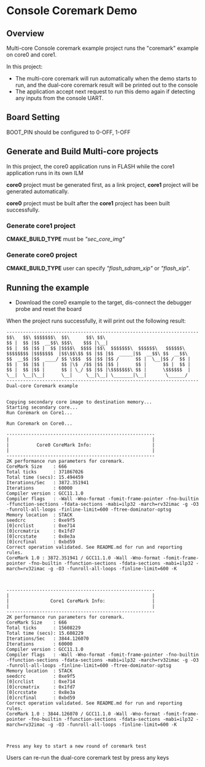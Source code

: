 
# Console Coremark Demo

## Overview

Multi-core Console coremark example project runs the "coremark" example on core0 and core1.

In this project:
 - The multi-core coremark will run automatically when the demo starts to run, and the dual-core coremark result will be
   printed out to the console
 - The application accept next request to run this demo again if detecting any inputs from the console UART.

## Board Setting

  BOOT_PIN should be configured to 0-OFF, 1-OFF


## Generate and Build Multi-core projects

In this project, the core0 application runs in FLASH while the core1 application runs in its own ILM

__core0__ project must be generated first, as a link project, __core1__ project will be generated automatically.

__core0__ project must be built after the __core1__ project has been built successfully.


### Generate core1 project

__CMAKE_BUILD_TYPE__ must be *"sec_core_img"*

### Generate core0 project

__CMAKE_BUILD_TYPE__ user can specify *"flash_sdram_xip"* or *"flash_xip"*.

## Running the example

- Download the core0 example to the target, dis-connect the debugger probe and reset the board

When the project runs successfully, it will print out the following result:
```console
----------------------------------------------------------------------
$$\   $$\ $$$$$$$\  $$\      $$\ $$\
$$ |  $$ |$$  __$$\ $$$\    $$$ |\__|
$$ |  $$ |$$ |  $$ |$$$$\  $$$$ |$$\  $$$$$$$\  $$$$$$\   $$$$$$\
$$$$$$$$ |$$$$$$$  |$$\$$\$$ $$ |$$ |$$  _____|$$  __$$\ $$  __$$\
$$  __$$ |$$  ____/ $$ \$$$  $$ |$$ |$$ /      $$ |  \__|$$ /  $$ |
$$ |  $$ |$$ |      $$ |\$  /$$ |$$ |$$ |      $$ |      $$ |  $$ |
$$ |  $$ |$$ |      $$ | \_/ $$ |$$ |\$$$$$$$\ $$ |      \$$$$$$  |
\__|  \__|\__|      \__|     \__|\__| \_______|\__|       \______/
----------------------------------------------------------------------
Dual-core Coremark example


Copying secondary core image to destination memory...
Starting secondary core...
Run Coremark on Core1...

Run Coremark on Core0...

------------------------------------------------------
|                                                    |
|          Core0 CoreMark Info:                      |
|                                                    |
------------------------------------------------------
2K performance run parameters for coremark.
CoreMark Size    : 666
Total ticks      : 371867026
Total time (secs): 15.494459
Iterations/Sec   : 3872.351941
Iterations       : 60000
Compiler version : GCC11.1.0
Compiler flags   : -Wall -Wno-format -fomit-frame-pointer -fno-builtin -ffunction-sections -fdata-sections -mabi=ilp32 -march=rv32imac -g -O3 -funroll-all-loops -finline-limit=600 -ftree-dominator-optsg
Memory location  : STACK
seedcrc          : 0xe9f5
[0]crclist       : 0xe714
[0]crcmatrix     : 0x1fd7
[0]crcstate      : 0x8e3a
[0]crcfinal      : 0xbd59
Correct operation validated. See README.md for run and reporting rules.
CoreMark 1.0 : 3872.351941 / GCC11.1.0 -Wall -Wno-format -fomit-frame-pointer -fno-builtin -ffunction-sections -fdata-sections -mabi=ilp32 -march=rv32imac -g -O3 -funroll-all-loops -finline-limit=600 -K



------------------------------------------------------
|                                                    |
|               Core1 CoreMark Info:                 |
|                                                    |
------------------------------------------------------
2K performance run parameters for coremark.
CoreMark Size    : 666
Total ticks      : 15608229
Total time (secs): 15.608229
Iterations/Sec   : 3844.126070
Iterations       : 60000
Compiler version : GCC11.1.0
Compiler flags   : -Wall -Wno-format -fomit-frame-pointer -fno-builtin -ffunction-sections -fdata-sections -mabi=ilp32 -march=rv32imac -g -O3 -funroll-all-loops -finline-limit=600 -ftree-dominator-optsg
Memory location  : STACK
seedcrc          : 0xe9f5
[0]crclist       : 0xe714
[0]crcmatrix     : 0x1fd7
[0]crcstate      : 0x8e3a
[0]crcfinal      : 0xbd59
Correct operation validated. See README.md for run and reporting rules.
CoreMark 1.0 : 3844.126070 / GCC11.1.0 -Wall -Wno-format -fomit-frame-pointer -fno-builtin -ffunction-sections -fdata-sections -mabi=ilp32 -march=rv32imac -g -O3 -funroll-all-loops -finline-limit=600 -K



Press any key to start a new round of coremark test
```

Users can re-run the dual-core coremark test by press any keys
